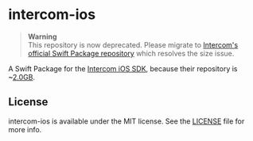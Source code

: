 # intercom-ios

> **Warning**  
> This repository is now deprecated. Please migrate to [Intercom's official Swift Package repository](https://github.com/intercom/intercom-ios-sp) which resolves the size issue.

A Swift Package for the [Intercom iOS SDK](https://github.com/intercom/intercom-ios), because their repository is ~[2.0GB](https://api.github.com/repos/intercom/intercom-ios).

## License

intercom-ios is available under the MIT license. See the [LICENSE](https://github.com/FelixHerrmann/intercom-ios/blob/master/LICENSE) file for more info.
